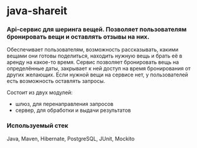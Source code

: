 # java-shareit

### Api-сервис для шеринга вещей. Позволяет пользователям бронировать вещи и оставлять отзывы на них.

Обеспечивает пользователям, возможность рассказывать, какими вещами они готовы поделиться, находить нужную вещь и брать её в аренду на какое-то время. 
Сервис позволяет бронировать вещь на определённые даты, закрывает к ней доступ на время бронирования от других желающих. Если нужной вещи на сервисе нет, у пользователей есть возможность оставлять запросы.

Состоит из двух модулей:  
- шлюз, для перенаправления запросов  
- сервер, для обработки и выдачи результатов  

### Используемый стек
Java, Maven, Hibernate, PostgreSQL, JUnit, Mockito




